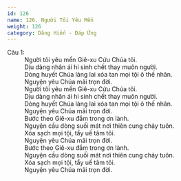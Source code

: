 ```yaml
---
id: 126
name: 126. Người Tôi Yêu Mến
weight: 126
category: Dâng Hiến - Đáp Ứng
---
```

<dl><dt>Câu 1:</dt><dd data-verse="1">Người tôi yêu mến Giê-xu Cứu Chúa tôi. <br/>Dịu dàng nhân ái hi sinh chết thay muôn người. <br/>Dòng huyết Chúa láng lai xóa tan mọi tội ô thế nhân. <br/>Nguyện yêu Chúa mãi trọn đời. <br/>Người tôi yêu mến Giê-xu Cứu Chúa tôi. <br/>Dịu dàng nhân ái hi sinh chết thay muôn người. <br/>Dòng huyết Chúa láng lai xóa tan mọi tội ô thế nhân. <br/>Nguyện yêu Chúa mãi trọn đời. <br/>Bước theo Giê-xu đắm trong ơn lành. <br/>Nguyện cầu dòng suối mát nơi thiên cung chảy tuôn. <br/>Xóa sạch mọi tội, tẩy uế tâm tôi. <br/>Nguyện yêu Chúa mãi trọn đời. <br/>Bước theo Giê-xu đắm trong ơn lành. <br/>Nguyện cầu dòng suối mát nơi thiên cung chảy tuôn. <br/>Xóa sạch mọi tội, tẩy uế tâm tôi. <br/>Nguyện yêu Chúa mãi trọn đời. </dd></dl>
